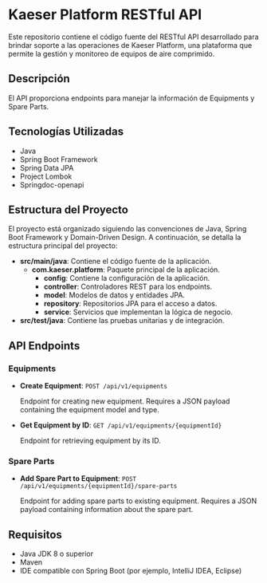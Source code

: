 # Kaeser Platform RESTful API

Este repositorio contiene el código fuente del RESTful API desarrollado para brindar soporte a las operaciones de Kaeser Platform, una plataforma que permite la gestión y monitoreo de equipos de aire comprimido.

## Descripción

El API proporciona endpoints para manejar la información de Equipments y Spare Parts.

## Tecnologías Utilizadas

- Java
- Spring Boot Framework
- Spring Data JPA
- Project Lombok
- Springdoc-openapi

## Estructura del Proyecto

El proyecto está organizado siguiendo las convenciones de Java, Spring Boot Framework y Domain-Driven Design. A continuación, se detalla la estructura principal del proyecto:

- **src/main/java**: Contiene el código fuente de la aplicación.
  - **com.kaeser.platform**: Paquete principal de la aplicación.
    - **config**: Contiene la configuración de la aplicación.
    - **controller**: Controladores REST para los endpoints.
    - **model**: Modelos de datos y entidades JPA.
    - **repository**: Repositorios JPA para el acceso a datos.
    - **service**: Servicios que implementan la lógica de negocio.
- **src/test/java**: Contiene las pruebas unitarias y de integración.

## API Endpoints

### Equipments

- **Create Equipment**: `POST /api/v1/equipments`

    Endpoint for creating new equipment. Requires a JSON payload containing the equipment model and type.

- **Get Equipment by ID**: `GET /api/v1/equipments/{equipmentId}`

    Endpoint for retrieving equipment by its ID.

### Spare Parts

- **Add Spare Part to Equipment**: `POST /api/v1/equipments/{equipmentId}/spare-parts`

    Endpoint for adding spare parts to existing equipment. Requires a JSON payload containing information about the spare part.

## Requisitos

- Java JDK 8 o superior
- Maven
- IDE compatible con Spring Boot (por ejemplo, IntelliJ IDEA, Eclipse)

